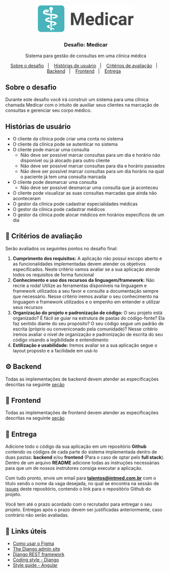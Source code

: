 <h1 align="center">
  <img alt="Fastfeet" title="Medicar" src="assets/logo.png" width="300px" />
</h1>

<h3 align="center">
  Desafio: Medicar
</h3>

<p align="center">Sistema para gestão de consultas em uma clínica médica</p>

<p align="center">
  <a href="#sobre-o-desafio">Sobre o desafio</a>&nbsp;&nbsp;&nbsp;|&nbsp;&nbsp;&nbsp;
  <a href="#histórias-de-usuário">Histórias de usuário</a>&nbsp;&nbsp;&nbsp;|&nbsp;&nbsp;&nbsp;
  <a href="#pencil-critérios-de-avaliação">Critérios de avaliação</a>&nbsp;&nbsp;&nbsp;|&nbsp;&nbsp;&nbsp;
  <a href="#gear-backend">Backend</a>&nbsp;&nbsp;&nbsp;|&nbsp;&nbsp;&nbsp;
  <a href="#art-frontend">Frontend</a>&nbsp;&nbsp;&nbsp;|&nbsp;&nbsp;&nbsp;
  <a href="#date-entrega">Entrega</a>&nbsp;&nbsp;&nbsp;
</p>


## Sobre o desafio
Durante este desafio você irá construir um sistema para uma clínica chamada Medicar com o intuito de auxiliar seus clientes na marcação de consultas e gerenciar seu corpo médico. 

## Histórias de usuário
* O cliente da clínica pode criar uma conta no sistema
* O cliente da clínica pode se autenticar no sistema
* O cliente pode marcar uma consulta
  * Não deve ser possível marcar consultas para um dia e horário não disponível ou já alocado para outro cliente
  * Não deve ser possível marcar consultas para dia e horário passados
  * Não deve ser possível marcar consultas para um dia horário na qual o paciente já tem uma consulta marcada
* O cliente pode desmarcar uma consulta
  * Não deve ser possível desmarcar uma consulta que já aconteceu
* O cliente pode visualizar as suas consultas marcadas que ainda não aconteceram
* O gestor da clínica pode cadastrar especialidades médicas
* O gestor da clínica pode cadastrar médicos
* O gestor da clínica pode alocar médicos em horários específicos de um dia


## :pencil: Critérios de avaliação
Serão avaliados os seguintes pontos no desafio final:

1. **Cumprimento dos requisitos:** A aplicação não possui escopo aberto e as funcionalidades implementadas devem atender os objetivos especificados. Neste critério vamos avaliar se a sua aplicação atende todos os requisitos de forma funcional
1. **Conhecimento e uso dos recursos da linguagem/framework:** Não recrie a roda! Utilize as ferramentas disponíveis na linguagem e framework utilizados a seu favor e consulte a documentação sempre que necessário. Nesse critério iremos avaliar o seu conhecimento na linguagem e framework utilizados e o empenho em entender e utilizar seus recursos
1. **Organização do projeto e padronização de código:** O seu projeto está organizado? É fácil se guiar na estrutura de pastas do código-fonte? Ela faz sentido diante do seu propósito? O seu código segue um padrão de escrita (próprio ou conveniconado pela comunidade)? Nesse critério iremos avaliar o nível de organização e padronização de escrita do seu código visando a legibilidade e entendimento
1. **Estilização e usabilidade:** Iremos avaliar se a sua aplicação segue o layout proposto e a facilidade em usá-lo

## :gear: Backend
Todas as implementações de backend devem atender as especificações descritas na seguinte [seção](backend/README.md)

## :art: Frontend
Todas as implementações de frontend devem atender as especificações descritas na seguinte [seção](frontend/README.md)

## :date: Entrega
Adicione todo o código da sua aplicação em um repositório **Github** contendo os códigos de cada parte do sistema implementada dentro de duas pastas: **backend** e/ou **frontend** (Para o caso de optar pelo __full stack__). Dentro de um arquivo **README** adicione todas as instruções necessárias para que um de nossos instrutores consiga executar a aplicação.

Com tudo pronto, envie um email para **talentos@intmed.com.br** com o título sendo o nome da vaga desejada, no qual se encontra na sessão de [issues](https://github.com/Intmed-Software/vagas/issues) deste repositório, contendo o link para o repositório Github do projeto.

Você tem até o prazo acordado com o recrutador para entregar o seu projeto. Entregas após o prazo devem ser justificadas anteriormente, caso contrário não serão avaliadas.

## :mega: Links úteis

- [Como usar o Figma](https://www.diolinux.com.br/2019/12/figma-ferramenta-design-prototipacao-navegador.html)
- [The Django admin site](https://docs.djangoproject.com/en/3.0/ref/contrib/admin/)
- [Django REST framework](https://www.django-rest-framework.org/)
- [Coding style - Django](https://docs.djangoproject.com/en/dev/internals/contributing/writing-code/coding-style/)
- [Style guide - Angular](https://angular.io/guide/styleguide)

